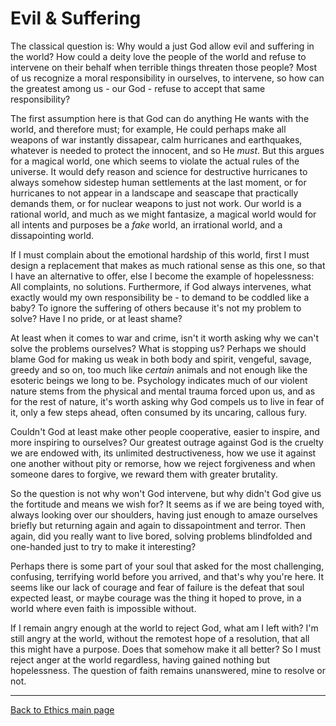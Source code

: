 # Evil & Suffering

The classical question is: Why would a just God allow evil and suffering in the world? How could a deity love the people of the world and refuse to intervene on their behalf when terrible things threaten those people? Most of us recognize a moral responsibility in ourselves, to intervene, so how can the greatest among us - our God - refuse to accept that same responsibility?

The first assumption here is that God can do anything He wants with the world, and therefore must; for example, He could perhaps make all weapons of war instantly dissapear, calm hurricanes and earthquakes, whatever is needed to protect the innocent, and so He *must*. But this argues for a magical world, one which seems to violate the actual rules of the universe. It would defy reason and science for destructive hurricanes to always somehow sidestep human settlements at the last moment, or for hurricanes to not appear in a landscape and seascape that practically demands them, or for nuclear weapons to just not work. Our world is a rational world, and much as we might fantasize, a magical world would for all intents and purposes be a *fake* world, an irrational world, and a dissapointing world.

If I must complain about the emotional hardship of this world, first I must design a replacement that makes as much rational sense as this one, so that I have an alternative to offer, else I become the example of hopelessness: All complaints, no solutions. Furthermore, if God always intervenes, what exactly would my own responsibility be - to demand to be coddled like a baby? To ignore the suffering of others because it's not my problem to solve? Have I no pride, or at least shame?

At least when it comes to war and crime, isn't it worth asking why we can't solve the problems ourselves? What is stopping us? Perhaps we should blame God for making us weak in both body and spirit, vengeful, savage, greedy and so on, too much like *certain* animals and not enough like the esoteric beings we long to be. Psychology indicates much of our violent nature stems from the physical and mental trauma forced upon us, and as for the rest of nature, it's worth asking why God compels us to live in fear of it, only a few steps ahead, often consumed by its uncaring, callous fury.

Couldn't God at least make other people cooperative, easier to inspire, and more inspiring to ourselves? Our greatest outrage against God is the cruelty we are endowed with, its unlimited destructiveness, how we use it against one another without pity or remorse, how we reject forgiveness and when someone dares to forgive, we reward them with greater brutality.

So the question is not why won't God intervene, but why didn't God give us the fortitude and means we wish for? It seems as if we are being toyed with, always looking over our shoulders, having just enough to amaze ourselves briefly but returning again and again to dissapointment and terror. Then again, did you really want to live bored, solving problems blindfolded and one-handed just to try to make it interesting?

Perhaps there is some part of your soul that asked for the most challenging, confusing, terrifying world before you arrived, and that's why you're here. It seems like our lack of courage and fear of failure is the defeat that soul expected least, or maybe courage was the thing it hoped to prove, in a world where even faith is impossible without.

If I remain angry enough at the world to reject God, what am I left with? I'm still angry at the world, without the remotest hope of a resolution, that all this might have a purpose. Does that somehow make it all better? So I must reject anger at the world regardless, having gained nothing but hopelessness. The question of faith remains unanswered, mine to resolve or not.

----

[Back to Ethics main page](./README.md)
